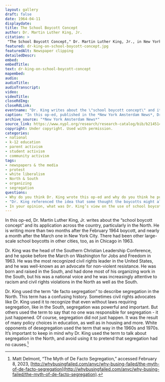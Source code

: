 ```yaml
--- 
layout: gallery
draft: false
date: 1964-04-11
displaydate: 
title: The School Boycott Concept
author: Dr. Martin Luther King, Jr.
citation: >
 "The School Boycott Concept," Dr. Martin Luther King, Jr., in New York City Civil Rights History Project, Accessed: [Month Day, Year], https://nyccivilrightshistory.org/gallery/dr-king-on-school-boycott-concept.
featured: dr-king-on-school-boycott-concept.jpg
featuredAlt: Newspaper clipping
detailedDescr: 
embed: 
embedTitle: 
text: dr-king-on-school-boycott-concept
mapembed: 
audio: 
audioTitle: 
audioTranscript: 
video: 
videoTitle: 
closeRdImg: 
closeRdLink: 
eventname: "Dr. King writes about the \"school boycott concept\" and its application across the country."
caption: "In this op-ed, published in the *New York Amsterdam News*, Dr. Martin Luther King, Jr. wrote about the \"school boycott concept\" and its application across the country, particularly in the North."
archive_source: "*New York Amsterdam News*"
source_link: https://www.nypl.org/research/research-catalog/bib/b21451436
copyright: Under copyright. Used with permission.
categories: 
- national
- k-12 education
- parent activism
- student activism
- community activism
tags: 
- newspapers & the media
- protest
- white liberalism
- North & South 
- organizing
- segregation
questions:
- Why do you think Dr. King wrote this op-ed and why do you think he published it in the *Amsterdam News?* Who was the intended audience and what was his intended purpose?
- "Dr. King referenced the idea that some thought the boycotts might alienate certain \"allies\" in the movement. To whom do you think he was referring? What was his response to that idea?"
- In your opinion, what was Dr. King’s view on the use of school boycotts?
--- 
```


In this op-ed, Dr. Martin Luther King, Jr. writes about the “school boycott concept” and its application across the country, particularly in the North. He is writing more than two months after the February 1964 boycott, and nearly a month after the March one in New York City. There had been other large-scale school boycotts in other cities, too, as in Chicago in 1963.

Dr. King was the head of the Southern Christian Leadership Conference, and he spoke before the March on Washington for Jobs and Freedom in 1963. He was the most recognized civil rights leader in the United States, and he was well-known as an advocate for non-violent resistance. He was born and raised in the South, and had done most of his organizing work in the South, but his was a national voice and he was increasingly attentive to racism and civil rights violations in the North as well as the South.

Dr. King used the term “de facto segregation” to describe segregation in the North. This term has a confusing history. Sometimes civil rights advocates like Dr. King used it to recognize that even without laws requiring segregation, like in the South, segregation was powerful and important. But others used the term to say that no one was responsible for segregation - it just happened. Of course, segregation did not just happen. It was the result of many policy choices in education, as well as in housing and more. White opponents of desegregation used the term that way in the 1960s and 1970s. It’s important to keep in mind why Dr. King used the term to talk about segregation in the North, and avoid using it to pretend that segregation had no causes.[^1]

[^1]: Matt Delmont, “The Myth of De Facto Segregation,” accessed February 8, 2023, [http://whybusingfailed.com/anvc/why-busing-failed/the-myth-of-de-facto-segregation](http://whybusingfailed.com/anvc/why-busing-failed/the-myth-of-de-facto-segregation).
